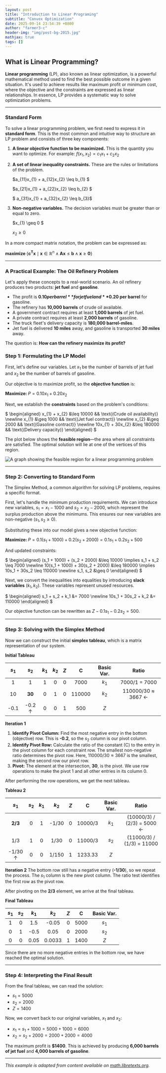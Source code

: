 ```yaml
---
layout: post
title: "Introduction to Linear Programing"
subtitle: "Convex Optimization"
date: 2025-09-14 23:54:39 +0800
author: "farmer3-c"
header-img: "img/post-bg-2015.jpg"
mathjax: true 
tags: []
---
```


## What is Linear Programming?

**Linear programming** (LP), also known as linear optimization, is a powerful mathematical method used to find the best possible outcome in a given situation. It's used to achieve results like maximum profit or minimum cost, where the objective and the constraints are expressed as linear relationships. In essence, LP provides a systematic way to solve optimization problems.

---

### Standard Form

To solve a linear programming problem, we first need to express it in **standard form**. This is the most common and intuitive way to structure an LP problem and consists of three key components:

1.  **A linear objective function to be maximized.** This is the quantity you want to optimize. For example:
    $f(x_{1}, x_{2}) = c_{1}x_{1} + c_{2}x_{2}$

2.  **A set of linear inequality constraints.** These are the rules or limitations of the problem.


    $a_{11}x_{1} + a_{12}x_{2} \leq b_{1} $

    $a_{21}x_{1} + a_{22}x_{2} \leq b_{2} $

    $ a_{31}x_{1} + a_{32}x_{2} \leq b_{3}$

3.  **Non-negative variables.** The decision variables must be greater than or equal to zero.


    $x_{1} \geq 0 $

    $x_{2} \geq 0$

In a more compact matrix notation, the problem can be expressed as:

$\textbf{maximize } \{ \mathbf{c^{T}x} \mid \mathbf{x} \in \mathbb{R}^{n} \land \mathbf{Ax} \leq \mathbf{b} \land \mathbf{x} \geq \mathbf{0} \}$

---

### A Practical Example: The Oil Refinery Problem

Let's apply these concepts to a real-world scenario. An oil refinery produces two products: **jet fuel** and **gasoline**.

* The profit is **$0.10 per barrel** for jet fuel and **$0.20 per barrel** for gasoline.
* The refinery has **10,000 barrels** of crude oil available.
* A government contract requires at least **1,000 barrels** of jet fuel.
* A private contract requires at least **2,000 barrels** of gasoline.
* The truck fleet's delivery capacity is **180,000 barrel-miles**.
* Jet fuel is delivered **10 miles** away, and gasoline is transported **30 miles** away.

The question is: **How can the refinery maximize its profit?**

### Step 1: Formulating the LP Model

First, let's define our variables. Let $x_1$ be the number of barrels of jet fuel and $x_2$ be the number of barrels of gasoline.

Our objective is to maximize profit, so the **objective function** is:


$\textbf{Maximize: } P = 0.10x_{1} + 0.20x_{2}$

Next, we establish the **constraints** based on the problem's conditions:


$
\begin{aligned}
x_{1} + x_{2} &\leq 10000 && \text{(Crude oil availability)} \newline
x_{1} &\geq 1000 && \text{(Jet fuel contract)} \newline
x_{2} &\geq 2000 && \text{(Gasoline contract)} \newline
10x_{1} + 30x_{2} &\leq 180000 && \text{(Delivery capacity)}
\end{aligned}
$


The plot below shows the **feasible region**—the area where all constraints are satisfied. The optimal solution will lie at one of the vertices of this region.

![A graph showing the feasible region for a linear programming problem](/img/in-post/Linear_Programming_Feasible_Region.svg.png)

---

### Step 2: Converting to Standard Form

The Simplex Method, a common algorithm for solving LP problems, requires a specific format.

First, let's handle the minimum production requirements. We can introduce new variables, $s_1 = x_1 - 1000$ and $s_2 = x_2 - 2000$, which represent the surplus production above the minimums. This ensures our new variables are non-negative ($s_1, s_2 \geq 0$).

Substituting these into our model gives a new objective function:


$\textbf{Maximize: } P = 0.1(s_1 + 1000) + 0.2(s_2 + 2000) = 0.1s_1 + 0.2s_2 + 500$


And updated constraints:


$
\begin{aligned}
(s_1 + 1000) + (s_2 + 2000) &\leq 10000 \implies s_1 + s_2 \leq 7000 \newline
10(s_1 + 1000) + 30(s_2 + 2000) &\leq 180000 \implies 10s_1 + 30s_2 \leq 110000 \newline
s_1, s_2 &\geq 0
\end{aligned}
$


Next, we convert the inequalities into equalities by introducing **slack variables** ($k_1, k_2$). These variables represent unused resources.


$
\begin{aligned}
s_1 + s_2 + k_1 &= 7000 \newline
10s_1 + 30s_2 + k_2 &= 110000
\end{aligned}
$


Our objective function can be rewritten as $Z - 0.1s_1 - 0.2s_2 = 500$.

---

### Step 3: Solving with the Simplex Method

Now we can construct the initial **simplex tableau**, which is a matrix representation of our system.

**Initial Tableau**

| $s_1$ | $s_2$ | $k_1$ | $k_2$ | $Z$ | C | Basic Var. | Ratio |
|:---:|:---:|:---:|:---:|:---:|:---:|:---:|:---:|
| 1 | 1 | 1 | 0 | 0 | 7000 | $k_1$ | 7000/1 = 7000 |
| 10 | **30** | 0 | 1 | 0 | 110000| $k_2$ | 110000/30 ≈ 3667 ← |
| -0.1 | -0.2 ↑ | 0 | 0 | 1 | 500 | $Z$ | |

**Iteration 1**
1.  **Identify Pivot Column:** Find the most negative entry in the bottom (objective) row. This is **-0.2**, so the $s_2$ column is our pivot column.
2.  **Identify Pivot Row:** Calculate the ratio of the constant (C) to the entry in the pivot column for each constraint row. The smallest non-negative ratio determines the pivot row. Here, $110000 / 30 \approx 3667$ is the smallest, making the second row our pivot row.
3.  **Pivot:** The element at the intersection, **30**, is the pivot. We use row operations to make the pivot 1 and all other entries in its column 0.

After performing the row operations, we get the next tableau.

**Tableau 2**

| $s_1$ | $s_2$ | $k_1$ | $k_2$ | $Z$ | C | Basic Var. | Ratio |
|:---:|:---:|:---:|:---:|:---:|:---:|:---:|:---:|
| **2/3** | 0 | 1 | -1/30 | 0 | 10000/3 | $k_1$ | (10000/3) / (2/3) = 5000 ← |
| 1/3 | 1 | 0 | 1/30 | 0 | 11000/3 | $s_2$ | (11000/3) / (1/3) = 11000 |
| -1/30 ↑ | 0 | 0 | 1/150 | 1 | 1233.33 | $Z$ | |

**Iteration 2**
The bottom row still has a negative entry (**-1/30**), so we repeat the process. The $s_1$ column is the new pivot column. The ratio test identifies the first row as the pivot row.

After pivoting on the **2/3** element, we arrive at the final tableau.

**Final Tableau**

| $s_1$ | $s_2$ | $k_1$ | $k_2$ | $Z$ | C | Basic Var. |
|:---:|:---:|:---:|:---:|:---:|:---:|:---:|
| 1 | 0 | 1.5 | -0.05 | 0 | 5000 | $s_1$ |
| 0 | 1 | -0.5 | 0.05 | 0 | 2000 | $s_2$ |
| 0 | 0 | 0.05 | 0.0033 | 1 | 1400 | $Z$ |

Since there are no more negative entries in the bottom row, we have reached the optimal solution.

---

### Step 4: Interpreting the Final Result

From the final tableau, we can read the solution:
* $s_1 = 5000$
* $s_2 = 2000$
* $Z = 1400$

Now, we convert back to our original variables, $x_1$ and $x_2$:
* $x_1 = s_1 + 1000 = 5000 + 1000 = 6000$
* $x_2 = s_2 + 2000 = 2000 + 2000 = 4000$

The maximum profit is **$1400**. This is achieved by producing **6,000 barrels of jet fuel** and **4,000 barrels of gasoline**.

---
*This example is adapted from content available on [math.libretexts.org](https://math.libretexts.org/Bookshelves/Applied_Mathematics/Applied_Finite_Mathematics_(Sekhon_and_Bloom)/04:_Linear_Programming_The_Simplex_Method/4.02:_Maximization_By_The_Simplex_Method/4.2.01:_Maximization_By_The_Simplex_Method_(Exercises)).*